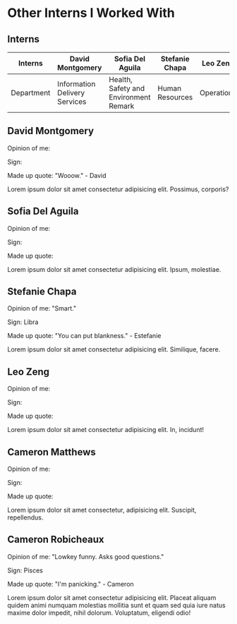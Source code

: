 # Other Interns I Worked With

## Interns

| Interns    | David Montgomery              | Sofia Del Aguila                      | Stefanie Chapa  | Leo Zeng   | Cameron Matthews              | Cameron Robicheaux |
| ---------- | ----------------------------- | ------------------------------------- | --------------- | ---------- | ----------------------------- | ------------------ |
| Department | Information Delivery Services | Health, Safety and Environment Remark | Human Resources | Operations | Information Delivery Services | Human Resources    |

## David Montgomery

Opinion of me:

Sign:

Made up quote: "Wooow." - David

Lorem ipsum dolor sit amet consectetur adipisicing elit. Possimus, corporis?

## Sofia Del Aguila

Opinion of me:

Sign:

Made up quote:

Lorem ipsum dolor sit amet consectetur adipisicing elit. Ipsum, molestiae.

## Stefanie Chapa

Opinion of me: "Smart."

Sign: Libra

Made up quote: "You can put blankness." - Estefanie

Lorem ipsum dolor sit amet consectetur adipisicing elit. Similique, facere.

## Leo Zeng

Opinion of me:

Sign:

Made up quote:

Lorem ipsum dolor sit amet consectetur adipisicing elit. In, incidunt!

## Cameron Matthews

Opinion of me:

Sign:

Made up quote:

Lorem ipsum dolor sit amet consectetur, adipisicing elit. Suscipit, repellendus.

## Cameron Robicheaux

Opinion of me: "Lowkey funny. Asks good questions."

Sign: Pisces

Made up quote: "I'm panicking." - Cameron

Lorem ipsum dolor sit amet consectetur adipisicing elit. Placeat aliquam quidem animi numquam molestias mollitia sunt et quam sed quia iure natus maxime dolor impedit, nihil dolorum. Voluptatum, eligendi odio!
